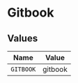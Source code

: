 # Gitbook


## Values

| Name      | Value     |
| --------- | --------- |
| `GITBOOK` | gitbook   |